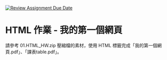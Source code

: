 [![Review Assignment Due Date](https://classroom.github.com/assets/deadline-readme-button-24ddc0f5d75046c5622901739e7c5dd533143b0c8e959d652212380cedb1ea36.svg)](https://classroom.github.com/a/-OB-pYSa)
# HTML 作業 - 我的第一個網頁

請參考 01.HTML_HW.zip 壓縮檔的素材，使用 HTML 標籤完成「我的第一個網頁.pdf」、「課表table.pdf」。
